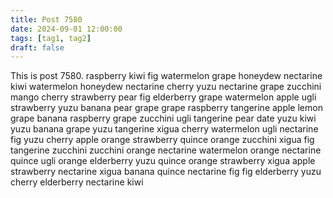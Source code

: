 ```yaml
---
title: Post 7580
date: 2024-09-01 12:00:00
tags: [tag1, tag2]
draft: false
---
```

This is post 7580.
raspberry
kiwi
fig
watermelon
grape
honeydew
nectarine
kiwi
watermelon
honeydew
nectarine
cherry
yuzu
nectarine
grape
zucchini
mango
cherry
strawberry
pear
fig
elderberry
grape
watermelon
apple
ugli
strawberry
yuzu
banana
pear
grape
grape
raspberry
tangerine
apple
lemon
grape
banana
raspberry
grape
zucchini
ugli
tangerine
pear
date
yuzu
kiwi
yuzu
banana
grape
yuzu
tangerine
xigua
cherry
watermelon
ugli
nectarine
fig
yuzu
cherry
apple
orange
strawberry
quince
orange
zucchini
xigua
fig
tangerine
zucchini
zucchini
orange
nectarine
watermelon
orange
nectarine
quince
ugli
orange
elderberry
yuzu
quince
orange
strawberry
xigua
apple
strawberry
nectarine
xigua
banana
quince
nectarine
fig
fig
elderberry
yuzu
cherry
elderberry
nectarine
kiwi
